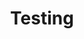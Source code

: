 ---
title: Testing
template: "course"
draft: false
slug: "/courses/Testing/"
category: "Automated Testing"
tags:
  - "Jest"
description: "Welcome to the Automated Testing course. Over the upcoming weeks you will dive into 
frontend testing using Jest and eventually Enzyme. By the end of this track you will know how 
to test user interfaces, as well as user interactions." 
lessons: 
  - link: "intro-to-unit-testing/"
    title: Intro to Unit Testing
    description: "Learn the basics of unit tests in Javascript. This session will show you how to
    write assertions, help you test basic JS functions, and show you why tests can be so helpful. By the end of this session you
    will be able to write a unit test for a vanilla JS function."
  - link: "component-testing/"
    title: Component Testing
    description: "This session will show you the basics of testing User Interfaces. You will start with Jest only, learning
    the difference between React Components and Elements. From there, you will add in Enzyme to test component instances and their many variations. By the end of this session you will be able to write a Jest/Enzyme test for a React component."
---